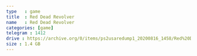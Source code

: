 ```yaml
---
type   : game
title  : Red Dead Revolver
name   : Red Dead Revolver
categories: [game]
telegram : 1412
drive : https://archive.org/0/items/ps2usaredump1_20200816_1458/Red%20Dead%20Revolver.7z
size : 1.4 GB
---
```



